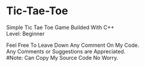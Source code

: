 # Tic-Tae-Toe
Simple Tic Tae Toe Game Builded With C++\
Level: Beginner

Feel Free To Leave Down Any Comment On My Code.\
Any Comments or Suggestions are Appreciated.\
#Note: Can Copy My Source Code No Worry.
